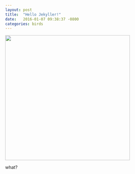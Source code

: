```yaml
---
layout: post
title:  "Hello Jekyller!"
date:   2016-01-07 09:38:37 -0800
categories: birds
---
```



<img src="/birds/g.gif" height="400" width="400">

what?